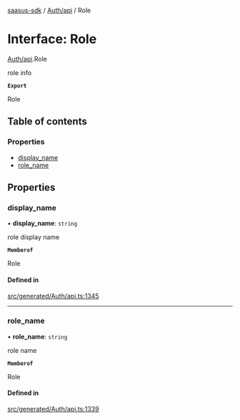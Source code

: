 [saasus-sdk](../README.md) / [Auth/api](../modules/Auth_api.md) / Role

# Interface: Role

[Auth/api](../modules/Auth_api.md).Role

role info

**`Export`**

Role

## Table of contents

### Properties

- [display\_name](Auth_api.Role.md#display_name)
- [role\_name](Auth_api.Role.md#role_name)

## Properties

### display\_name

• **display\_name**: `string`

role display name

**`Memberof`**

Role

#### Defined in

[src/generated/Auth/api.ts:1345](https://github.com/saasus-platform/saasus-sdk-javascript/blob/6b95732/src/generated/Auth/api.ts#L1345)

___

### role\_name

• **role\_name**: `string`

role name

**`Memberof`**

Role

#### Defined in

[src/generated/Auth/api.ts:1339](https://github.com/saasus-platform/saasus-sdk-javascript/blob/6b95732/src/generated/Auth/api.ts#L1339)

